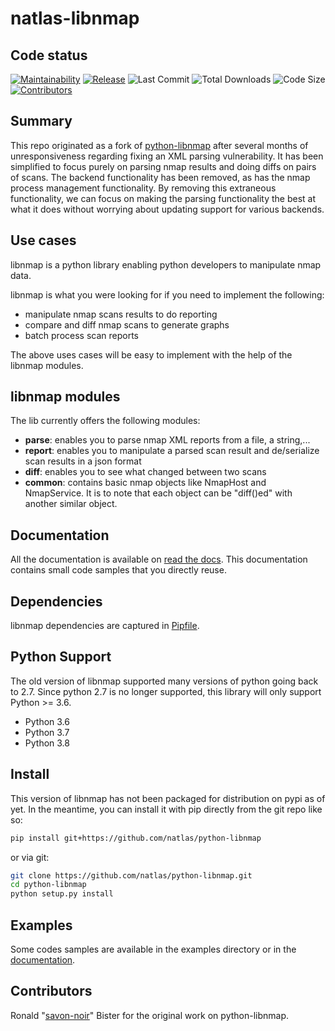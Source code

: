 # natlas-libnmap

## Code status

[![Maintainability](https://api.codeclimate.com/v1/badges/9f7ca0cbe454b240f660/maintainability)](https://codeclimate.com/github/natlas/python-libnmap/maintainability)
[![Release](https://img.shields.io/github/release/natlas/python-libnmap.svg)](https://github.com/natlas/python-libnmap/releases/latest)
![Last Commit](https://img.shields.io/github/last-commit/natlas/python-libnmap.svg)
![Total Downloads](https://img.shields.io/github/downloads/natlas/python-libnmap/total.svg)
![Code Size](https://img.shields.io/github/languages/code-size/natlas/python-libnmap.svg)
[![Contributors](https://img.shields.io/github/contributors/natlas/python-libnmap.svg)](https://github.com/natlas/python-libnmap/graphs/contributors)

## Summary

This repo originated as a fork of [python-libnmap] after several months of unresponsiveness regarding fixing an XML parsing vulnerability. It has been simplified to focus purely on parsing nmap results and doing diffs on pairs of scans. The backend functionality has been removed, as has the nmap process management functionality. By removing this extraneous functionality, we can focus on making the parsing functionality the best at what it does without worrying about updating support for various backends.

## Use cases

libnmap is a python library enabling python developers to manipulate nmap data.

libnmap is what you were looking for if you need to implement the following:

* manipulate nmap scans results to do reporting
* compare and diff nmap scans to generate graphs
* batch process scan reports

The above uses cases will be easy to implement with the help of the libnmap modules.

## libnmap modules

The lib currently offers the following modules:

* **parse**: enables you to parse nmap XML reports from a file, a string,...
* **report**: enables you to manipulate a parsed scan result and de/serialize scan results in a json format
* **diff**: enables you to see what changed between two scans
* **common**: contains basic nmap objects like NmapHost and NmapService. It is to note that each object can be "diff()ed" with another similar object.

## Documentation

All the documentation is available on [read the docs]. This documentation contains small code samples that you directly reuse.

## Dependencies

libnmap dependencies are captured in [Pipfile](Pipfile).

## Python Support

The old version of libnmap supported many versions of python going back to 2.7. Since python 2.7 is no longer supported, this library will only support Python >= 3.6.

* Python 3.6
* Python 3.7
* Python 3.8

## Install

This version of libnmap has not been packaged for distribution on pypi as of yet. In the meantime, you can install it with pip directly from the git repo like so:

```bash
pip install git+https://github.com/natlas/python-libnmap
```

or via git:

```bash
git clone https://github.com/natlas/python-libnmap.git
cd python-libnmap
python setup.py install
```

## Examples

Some codes samples are available in the examples directory or in the [documentation].

## Contributors

Ronald "[savon-noir]" Bister for the original work on python-libnmap.

[savon-noir]: https://github.com/savon-noir
[python-libnmap]: https://github.com/savon-noir/python-libnmap
[read the docs]: https://libnmap.readthedocs.org
[documentation]: https://libnmap.readthedocs.org
